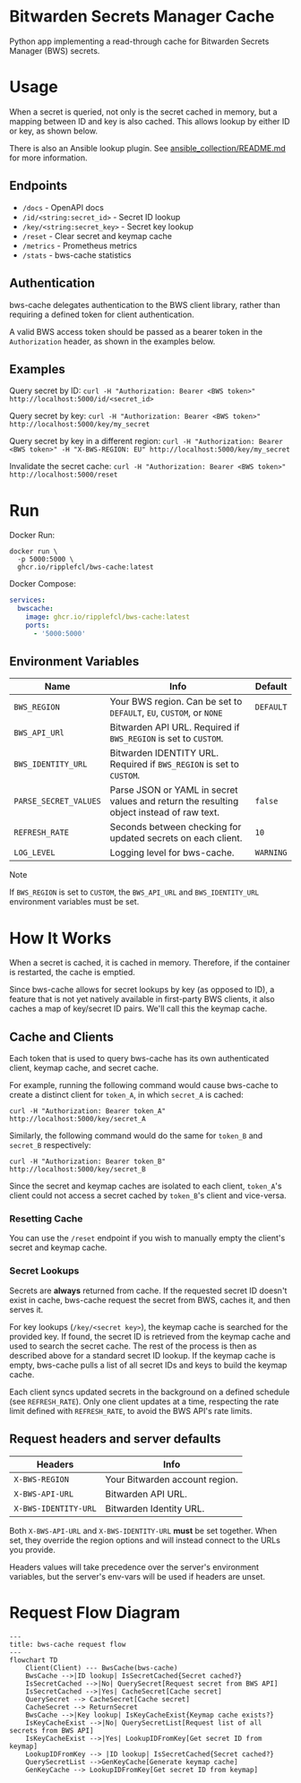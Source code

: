 # Bitwarden Secrets Manager Cache

Python app implementing a read-through cache for Bitwarden Secrets Manager (BWS) secrets.

# Usage

When a secret is queried, not only is the secret cached in memory, but a mapping between ID and key is also cached. This allows lookup by either ID or key, as shown below.

There is also an Ansible lookup plugin. See [ansible_collection/README.md](ansible_collection/README.md) for more information.

## Endpoints

* `/docs` - OpenAPI docs
* `/id/<string:secret_id>` - Secret ID lookup
* `/key/<string:secret_key>` - Secret key lookup
* `/reset` - Clear secret and keymap cache
* `/metrics` - Prometheus metrics
* `/stats` - bws-cache statistics

## Authentication

bws-cache delegates authentication to the BWS client library, rather than requiring a defined token for client authentication.

A valid BWS access token should be passed as a bearer token in the `Authorization` header, as shown in the examples below.

## Examples

Query secret by ID: `curl -H "Authorization: Bearer <BWS token>" http://localhost:5000/id/<secret_id>`

Query secret by key: `curl -H "Authorization: Bearer <BWS token>" http://localhost:5000/key/my_secret`

Query secret by key in a different region: `curl -H "Authorization: Bearer <BWS token>" -H "X-BWS-REGION: EU" http://localhost:5000/key/my_secret`

Invalidate the secret cache: `curl -H "Authorization: Bearer <BWS token>" http://localhost:5000/reset`

# Run

Docker Run:

```
docker run \
  -p 5000:5000 \
  ghcr.io/ripplefcl/bws-cache:latest
```

Docker Compose:

```yml
services:
  bwscache:
    image: ghcr.io/ripplefcl/bws-cache:latest
    ports:
      - '5000:5000'
```

## Environment Variables

| Name                  | Info                                                                                     | Default   |
|-----------------------|------------------------------------------------------------------------------------------|-----------|
| `BWS_REGION`          | Your BWS region. Can be set to `DEFAULT`, `EU`, `CUSTOM`, or `NONE`                      | `DEFAULT` |
| `BWS_API_URl`         | Bitwarden API URL. Required if `BWS_REGION` is set to `CUSTOM`.                          |           |
| `BWS_IDENTITY_URL`    | Bitwarden IDENTITY URL. Required if `BWS_REGION` is set to `CUSTOM`.                     |           |
| `PARSE_SECRET_VALUES` | Parse JSON or YAML in secret values and return the resulting object instead of raw text. | `false`   |
| `REFRESH_RATE`        | Seconds between checking for updated secrets on each client.                             | `10`      |
| `LOG_LEVEL`           | Logging level for bws-cache.                                                             | `WARNING` |

> [!NOTE]
> If `BWS_REGION` is set to `CUSTOM`, the `BWS_API_URL` and `BWS_IDENTITY_URL` environment variables must be set.

# How It Works

When a secret is cached, it is cached in memory. Therefore, if the container is restarted, the cache is emptied.

Since bws-cache allows for secret lookups by key (as opposed to ID), a feature that is not yet natively available in first-party BWS clients, it also caches a map of key/secret ID pairs. We'll call this the keymap cache.

## Cache and Clients

Each token that is used to query bws-cache has its own authenticated client, keymap cache, and secret cache.

For example, running the following command would cause bws-cache to create a distinct client for `token_A`, in which `secret_A` is cached:

`curl -H "Authorization: Bearer token_A" http://localhost:5000/key/secret_A`

Similarly, the following command would do the same for `token_B` and `secret_B` respectively:

`curl -H "Authorization: Bearer token_B" http://localhost:5000/key/secret_B`

Since the secret and keymap caches are isolated to each client, `token_A`'s client could not access a secret cached by `token_B`'s client and vice-versa.

### Resetting Cache

You can use the `/reset` endpoint if you wish to manually empty the client's secret and keymap cache.

### Secret Lookups

Secrets are **always** returned from cache. If the requested secret ID doesn't exist in cache, bws-cache request the secret from BWS, caches it, and then serves it.

For key lookups (`/key/<secret key>`), the keymap cache is searched for the provided key. If found, the secret ID is retrieved from the keymap cache and used to search the secret cache. The rest of the process is then as described above for a standard secret ID lookup. If the keymap cache is empty, bws-cache pulls a list of all secret IDs and keys to build the keymap cache.

Each client syncs updated secrets in the background on a defined schedule (see `REFRESH_RATE`). Only one client updates at a time, respecting the rate limit defined with `REFRESH_RATE`, to avoid the BWS API's rate limits.

## Request headers and server defaults

| Headers              | Info                                                     |
|----------------------|----------------------------------------------------------|
| `X-BWS-REGION`       | Your Bitwarden account region.                           |
| `X-BWS-API-URL`      | Bitwarden API URL.                                       |
| `X-BWS-IDENTITY-URL` | Bitwarden Identity URL.                                  |

Both `X-BWS-API-URL` and `X-BWS-IDENTITY-URL` **must** be set together. When set, they override the region options and will instead connect to the URLs you provide.

Headers values will take precedence over the server's environment variables, but the server's env-vars will be used if headers are unset.

# Request Flow Diagram

```mermaid
---
title: bws-cache request flow
---
flowchart TD
    Client(Client) --- BwsCache(bws-cache)
    BwsCache -->|ID lookup| IsSecretCached{Secret cached?}
    IsSecretCached -->|No| QuerySecret[Request secret from BWS API]
    IsSecretCached -->|Yes| CacheSecret[Cache secret]
    QuerySecret --> CacheSecret[Cache secret]
    CacheSecret --> ReturnSecret
    BwsCache -->|Key lookup| IsKeyCacheExist{Keymap cache exists?}
    IsKeyCacheExist -->|No| QuerySecretList[Request list of all secrets from BWS API]
    IsKeyCacheExist -->|Yes| LookupIDFromKey[Get secret ID from keymap]
    LookupIDFromKey --> |ID lookup| IsSecretCached{Secret cached?}
    QuerySecretList -->GenKeyCache[Generate keymap cache]
    GenKeyCache --> LookupIDFromKey[Get secret ID from keymap]
```
